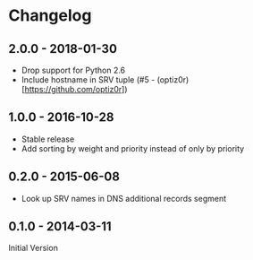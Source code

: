 # Changelog

## 2.0.0 - 2018-01-30
- Drop support for Python 2.6
- Include hostname in SRV tuple (#5 - (optiz0r)[https://github.com/optiz0r])

## 1.0.0 - 2016-10-28
- Stable release
- Add sorting by weight and priority instead of only by priority

## 0.2.0 - 2015-06-08
- Look up SRV names in DNS additional records segment

## 0.1.0 - 2014-03-11
Initial Version
